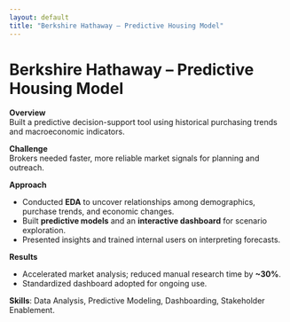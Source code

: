 ```yaml
---
layout: default
title: "Berkshire Hathaway – Predictive Housing Model"
---
```


# Berkshire Hathaway – Predictive Housing Model

**Overview**  
Built a predictive decision-support tool using historical purchasing trends and macroeconomic indicators.

**Challenge**  
Brokers needed faster, more reliable market signals for planning and outreach.

**Approach**  
- Conducted **EDA** to uncover relationships among demographics, purchase trends, and economic changes.  
- Built **predictive models** and an **interactive dashboard** for scenario exploration.  
- Presented insights and trained internal users on interpreting forecasts.  

**Results**  
- Accelerated market analysis; reduced manual research time by **~30%**.  
- Standardized dashboard adopted for ongoing use.  

**Skills**: Data Analysis, Predictive Modeling, Dashboarding, Stakeholder Enablement.